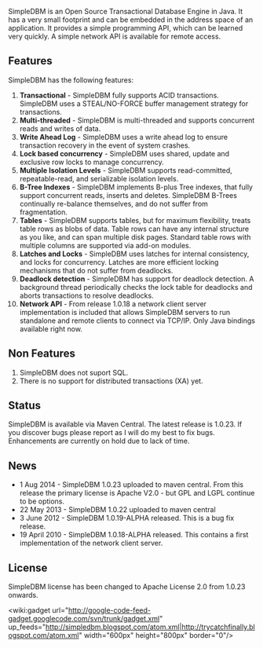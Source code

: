 SimpleDBM is an Open Source Transactional Database Engine in Java. It has
a very small footprint and can be embedded in the address space of an
application. It provides a simple programming API, which can be learned
very quickly. A simple network API is available for remote access.

## Features ##
SimpleDBM has the following features:
  1. **Transactional** - SimpleDBM fully supports ACID transactions. SimpleDBM uses a STEAL/NO-FORCE buffer management strategy for transactions.
  1. **Multi-threaded** - SimpleDBM is multi-threaded and supports concurrent reads and writes of data.
  1. **Write Ahead Log** - SimpleDBM uses a write ahead log to ensure transaction recovery in the event of system crashes.
  1. **Lock based concurrency** - SimpleDBM uses shared, update and exclusive row locks to manage concurrency.
  1. **Multiple Isolation Levels** - SimpleDBM supports read-committed, repeatable-read, and serializable isolation levels.
  1. **B-Tree Indexes** - SimpleDBM implements B-plus Tree indexes, that fully support concurrent reads, inserts and deletes. SimpleDBM B-Trees continually re-balance themselves, and do not suffer from fragmentation.
  1. **Tables** - SimpleDBM supports tables, but for maximum flexibility, treats table rows as blobs of data. Table rows can have any internal structure as you like, and can span multiple disk pages. Standard table rows with multiple columns are supported via add-on modules.
  1. **Latches and Locks** - SimpleDBM uses latches for internal consistency, and locks for concurrency. Latches are more efficient locking mechanisms that do not suffer from deadlocks.
  1. **Deadlock detection** - SimpleDBM has support for deadlock detection. A background thread periodically checks the lock table for deadlocks and aborts transactions to resolve deadlocks.
  1. **Network API** - From release 1.0.18 a network client server implementation is included that allows SimpleDBM servers to run standalone and remote clients to connect via TCP/IP. Only Java bindings available right now.

## Non Features ##
  1. SimpleDBM does not suport SQL.
  1. There is no support for distributed transactions (XA) yet.

## Status ##
SimpleDBM is available via Maven Central. The latest release is 1.0.23. If you discover bugs please report as I will do my best to fix bugs. Enhancements are currently on hold due to lack of time.

## News ##
  * 1 Aug 2014 - SimpleDBM 1.0.23 uploaded to maven central. From this release the primary license is Apache V2.0 - but GPL and LGPL continue to be options.
  * 22 May 2013 - SimpleDBM 1.0.22 uploaded to maven central
  * 3 June 2012 - SimpleDBM 1.0.19-ALPHA released. This is a bug fix release.
  * 19 April 2010 - SimpleDBM 1.0.18-ALPHA released. This contains a first implementation of the network client server.

## License ##
SimpleDBM license has been changed to Apache License 2.0 from 1.0.23 onwards.

<wiki:gadget url="http://google-code-feed-gadget.googlecode.com/svn/trunk/gadget.xml"  up\_feeds="http://simpledbm.blogspot.com/atom.xml|http://trycatchfinally.blogspot.com/atom.xml"  width="600px" height="800px" border="0"/>
